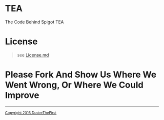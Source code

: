 # TEA
The Code Behind Spigot TEA

# License
> see <a href="https://github.com/DusterTheFirst/TEA/blob/master/Tea/LICENSE.md">License.md</a>

# Please Fork And Show Us Where We Went Wrong, Or Where We Could Improve

<hr>
<sub>
<a href="https://github.com/DusterTheFirst/TEA/blob/master/Tea/License.md">Copyright 2016 DusterTheFirst</a>
</sub>
